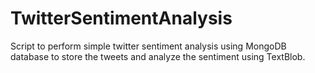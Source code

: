 # TwitterSentimentAnalysis
Script to perform simple twitter sentiment analysis using MongoDB database to store the tweets and analyze the sentiment using TextBlob. 
